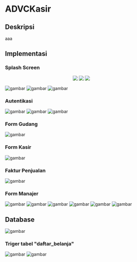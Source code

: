 # ADVCKasir

## Deskripsi
aaa

## Implementasi

### Splash Screen

<p align="center">
<img src="https://user-images.githubusercontent.com/72149133/178625341-f4f42fb8-612d-4fd9-a360-0aca8d92fa79.png" style="max-width: 50%;">
<img src="https://user-images.githubusercontent.com/72149133/178625368-f32a3cf5-b30f-43fe-9259-4650e6839c46.png" style="max-width: 50%;">
<img src="https://user-images.githubusercontent.com/72149133/178625392-eeff871e-0a42-440b-91da-60138702f77c.png" style="max-width: 50%;">
</p>

![gambar](https://user-images.githubusercontent.com/72149133/178625341-f4f42fb8-612d-4fd9-a360-0aca8d92fa79.png)
![gambar](https://user-images.githubusercontent.com/72149133/178625368-f32a3cf5-b30f-43fe-9259-4650e6839c46.png)
![gambar](https://user-images.githubusercontent.com/72149133/178625392-eeff871e-0a42-440b-91da-60138702f77c.png)

### Autentikasi
![gambar](https://user-images.githubusercontent.com/72149133/178625475-fbb31dfb-142c-4fe2-a1c4-d6764c700bfa.png)
![gambar](https://user-images.githubusercontent.com/72149133/178625479-d8b43048-5fc3-4d50-b9fc-3297fed3f2a4.png)
![gambar](https://user-images.githubusercontent.com/72149133/178625489-554cf639-aafa-4993-94e8-715037a42895.png)

### Form Gudang
![gambar](https://user-images.githubusercontent.com/72149133/178625531-80864e02-29e6-4218-9399-60e5829654e6.png)

### Form Kasir
![gambar](https://user-images.githubusercontent.com/72149133/178625547-5806cb75-b1b7-47eb-a4f0-43f5d1b62a4a.png)

### Faktur Penjualan
![gambar](https://user-images.githubusercontent.com/72149133/178625634-34c4f9a9-749d-4b58-87ba-de662239612f.png)

### Form Manajer
![gambar](https://user-images.githubusercontent.com/72149133/178625668-621137a6-0fca-40cb-9955-8ab863813260.png)
![gambar](https://user-images.githubusercontent.com/72149133/178625673-006a0b35-5fd0-484f-9759-0a88a1bb967c.png)
![gambar](https://user-images.githubusercontent.com/72149133/178625681-722f838b-fcf3-4cef-beb1-f7fe9434c1ff.png)
![gambar](https://user-images.githubusercontent.com/72149133/178625684-6f3af73e-0a8e-47a3-9973-02562e5f33d2.png)
![gambar](https://user-images.githubusercontent.com/72149133/178625690-da9f91af-83c3-40b7-80ad-36d42da2265b.png)
![gambar](https://user-images.githubusercontent.com/72149133/178625694-09739f12-9722-4005-beb1-b0e170920e84.png)


## Database
![gambar](https://user-images.githubusercontent.com/72149133/178625741-6814266a-b757-4912-8609-d4c6d2f6fea9.png)
### Triger tabel "daftar_belanja"
![gambar](https://user-images.githubusercontent.com/72149133/178625824-e0bef581-0f9f-45cb-82f4-70c51dd174fe.png)
![gambar](https://user-images.githubusercontent.com/72149133/178625834-59537d25-ce21-4abb-b75a-4298e898908f.png)
